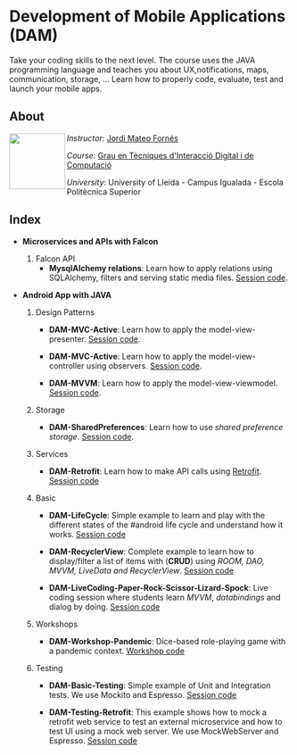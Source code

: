 # Development of Mobile Applications (DAM)

Take your coding skills to the next level. The course uses the JAVA programming language and teaches you about UX,notifications, maps, communication, storage, ... Learn how to properly code, evaluate, test and launch your mobile apps.


## About

<img align="left" width="100" height="100" src="https://user-images.githubusercontent.com/61190134/76793662-b6b8bd00-67c5-11ea-83b2-efcc9ed462fc.png">

*Instructor*: [Jordi Mateo Fornés](http:jordimateofornes.com)

*Course*: [Grau en Tècniques d'Interacció Digital i de Computació](http://www.grauinteraccioicomputacio.udl.cat/ca/index.html)

*University*: University of Lleida - Campus Igualada - Escola Politècnica Superior

## Index

* **Microservices and APIs with Falcon**

  1. Falcon API
     * **MysqlAlchemy relations**: Learn how to apply relations using SQLAlchemy, filters and serving static media files. [Session code](https://github.com/JordiMateoUdL/DAM-Core).
  
* **Android App with JAVA**

  1. Design Patterns

     * **DAM-MVC-Active**: Learn how to apply the model-view-presenter. [Session code](https://github.com/JordiMateoUdL/DAM-MVP).

     * **DAM-MVC-Active**: Learn how to apply the model-view-controller using observers. [Session code](https://github.com/JordiMateoUdL/DAM-MVC-Active).

     * **DAM-MVVM**: Learn how to apply the model-view-viewmodel. [Session code](https://github.com/JordiMateoUdL/DAM-MVVM).

  2. Storage

     * **DAM-SharedPreferences**: Learn how to use _shared preference storage_. [Session code](https://github.com/JordiMateoUdL/DAM-SharedPreferences).

  3. Services

     * **DAM-Retrofit**: Learn how to make API calls using [Retrofit](https://square.github.io/retrofit/). [Session code](https://github.com/JordiMateoUdL/DAM-Retrofit)

  4. Basic

     * **DAM-LifeCycle**: Simple example to learn and play with the different states of the #android life cycle and understand how it works. [Session code](https://github.com/JordiMateoUdL/DAM-AgeApp-LifeCycle)

     * **DAM-RecyclerView**: Complete example to learn how to display/filter a list of items with (**CRUD**) using _ROOM, DAO, MVVM, LiveData and RecyclerView_. [Session code](https://github.com/JordiMateoUdL/DAM-RecyclerView)

     * **DAM-LiveCoding-Paper-Rock-Scissor-Lizard-Spock**: Live coding session where students learn _MVVM_, _databindings_ and dialog by doing. [Session code](https://github.com/JordiMateoUdL/DAM-LiveCoding-Paper-Rock-Scissor-Lizard-Spock)

  5. Workshops

     * **DAM-Workshop-Pandemic**: Dice-based role-playing game with a pandemic context. [Workshop code](https://github.com/JordiMateoUdL/DAM-Workshop-Pandemic)

  6. Testing

     * **DAM-Basic-Testing**: Simple example of Unit and Integration tests. We use Mockito and Espresso. [Session code](https://github.com/JordiMateoUdL/DAM-Testing-UI)

     * **DAM-Testing-Retrofit**: This example shows how to mock a retrofit web service to test an external microservice and how to test UI using a mock web server. We use MockWebServer and Espresso. [Session code]()
